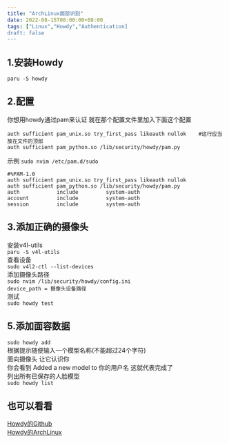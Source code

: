 ```yaml
---
title: "ArchLinux面部识别"
date: 2022-08-15T08:00:00+08:00
tags: ["Linux","Howdy","Authentication]
draft: false
---
```


## 1.安装Howdy

`paru -S howdy`

## 2.配置

你想用howdy通过pam来认证 就在那个配置文件里加入下面这个配置

```
auth sufficient pam_unix.so try_first_pass likeauth nullok    #这行应当放在文件的顶部
auth sufficient pam_python.so /lib/security/howdy/pam.py
```

示例
`sudo nvim /etc/pam.d/sudo`

```
#%PAM-1.0
auth sufficient pam_unix.so try_first_pass likeauth nullok
auth sufficient pam_python.so /lib/security/howdy/pam.py
auth            include         system-auth
account         include         system-auth
session         include         system-auth
```

## 3.添加正确的摄像头

安装v4l-utils  
`paru -S v4l-utils`  
查看设备  
`sudo v4l2-ctl --list-devices`  
添加摄像头路径  
`sudo nvim /lib/security/howdy/config.ini`  
`device_path = 摄像头设备路径`  
测试  
`sudo howdy test`

## 5.添加面容数据

`sudo howdy add`  
根据提示随便输入一个模型名称(不能超过24个字符)  
面向摄像头 让它认识你  
你会看到 Added a new model to 你的用户名 这就代表完成了  
列出所有已保存的人脸模型  
`sudo howdy list`

## 也可以看看

[Howdy的Github](https://github.com/boltgolt/howdy)  
[Howdy的ArchLinux](https://wiki.archlinux.org/title/Howdy)